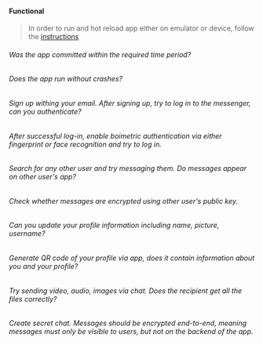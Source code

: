 #### Functional

> In order to run and hot reload app either on emulator or device, follow the [instructions](https://docs.flutter.dev/get-started/test-drive?tab=androidstudio#run-the-app)

###### Was the app committed within the required time period?

###### Does the app run without crashes?

###### Sign up withing your email. After signing up, try to log in to the messenger, can you authenticate?

###### After successful log-in, enable boimetric authentication via either fingerprint or face recognition and try to log in.

###### Search for any other user and try messaging them. Do messages appear on other user's app?

###### Check whether messages are encrypted using other user's public key.

###### Can you update your profile information including name, picture, username?

###### Generate QR code of your profile via app, does it contain information about you and your profile?

###### Try sending video, audio, images via chat. Does the recipient get all the files correctly?

###### Create secret chat. Messages should be encrypted end-to-end, meaning messages must only be visible to users, but not on the backend of the app.
